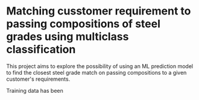 # Matching cusstomer requirement to passing compositions of steel grades using multiclass classification

This project aims to explore the possibility of using an ML prediction model to find the closest steel grade match on passing compositions to a given customer's requirements.

Training data has been 
